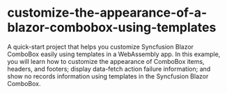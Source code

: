 # customize-the-appearance-of-a-blazor-combobox-using-templates
A quick-start project that helps you customize Syncfusion Blazor ComboBox easily using templates in a WebAssembly app. In this example, you will learn how to customize the appearance of ComboBox items, headers, and footers; display data-fetch action failure information; and show no records information using templates in the Syncfusion Blazor ComboBox.
